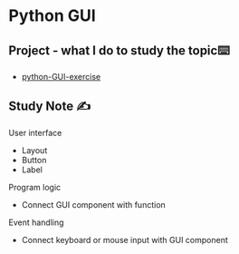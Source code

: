 # Python GUI

## Project  - what I do to study the topic⌨️

- [python-GUI-exercise](https://github.com/erinchocolate/python-GUI-exercise)

## Study Note ✍️

User interface

- Layout
- Button
- Label

Program logic

- Connect GUI component with function 

Event handling

- Connect keyboard or mouse input with GUI component
